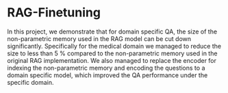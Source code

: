 # RAG-Finetuning

In this project, we demonstrate that for domain specific QA, the size of the non-parametric memory used in the RAG model can be cut down significantly. Specifically for the medical domain we managed to reduce the size to less than 5 % compared to the non-parametric memory used in the original RAG implementation. We also managed to replace the encoder for indexing the non-parametric memory and encoding the questions to a domain specific model, which improved the QA performance under the specific domain.
